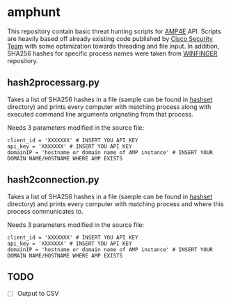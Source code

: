 # amphunt

This repository contain basic threat hunting scripts for [AMP4E](https://www.cisco.com/c/en/us/products/security/advanced-malware-protection/index.html) API. Scripts are heavily based off already existing code published by [Cisco Security Team](https://github.com/CiscoSecurity/) with some optimization towards threading and file input. In addition, SHA256 hashes for specific process names were taken from [WINFINGER](https://github.com/op7ic/WINFINGER) repository. 

## hash2processarg.py

Takes a list of SHA256 hashes in a file (sample can be found in [hashset](hashset/) directory) and prints every computer with matching process along with executed command line arguments orignating from that process.

Needs 3 parameters modified in the source file:

```
client_id = 'XXXXXXX' # INSERT YOU API KEY
api_key = 'XXXXXXX' # INSERT YOU API KEY
domainIP = 'hostname or domain name of AMP instance' # INSERT YOUR DOMAIN NAME/HOSTNAME WHERE AMP EXISTS
```

## hash2connection.py

Takes a list of SHA256 hashes in a file (sample can be found in [hashset](hashset/) directory) and prints every computer with matching process and where this process communicates to.

Needs 3 parameters modified in the source file:

```
client_id = 'XXXXXXX' # INSERT YOU API KEY
api_key = 'XXXXXXX' # INSERT YOU API KEY
domainIP = 'hostname or domain name of AMP instance' # INSERT YOUR DOMAIN NAME/HOSTNAME WHERE AMP EXISTS
```


## TODO

- [ ] Output to CSV
